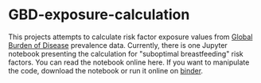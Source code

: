 # GBD-exposure-calculation
This projects attempts to calculate risk factor exposure values from [Global Burden of Disease](http://ghdx.healthdata.org/gbd-results-tool) prevalence data. Currently, there is one Jupyter notebook presenting the calculation for "suboptimal breastfeeding" risk factors. You can read the notebook online here. If you want to manipulate the code, download the notebook or run it online on [binder](https://mybinder.org/).

